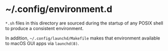 # ~/.config/environment.d

`*.sh` files in this directory are sourced during the startup of any POSIX shell
to produce a consistent environment.

In addition, `~/.config/launchd/Makefile` makes that environment available to
macOS GUI apps via `launchd(8)`.
